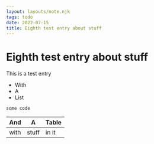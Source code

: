 ```yaml
---
layout: layouts/note.njk
tags: todo
date: 2022-07-15
title: Eighth test entry about stuff
---
```


# Eighth test entry about stuff 

This is a test entry

- With
- A
- List

```
some code
```

| And |  A  | Table |
|-----|-----|-------|
|with | stuff | in it|
